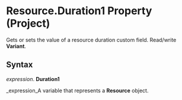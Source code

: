 
# Resource.Duration1 Property (Project)

 Gets or sets the value of a resource duration custom field. Read/write **Variant**.


## Syntax

 _expression_. **Duration1**

 _expression_A variable that represents a  **Resource** object.

